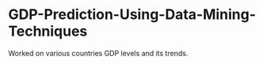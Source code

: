 # GDP-Prediction-Using-Data-Mining-Techniques
Worked on various countries GDP levels and its trends.
